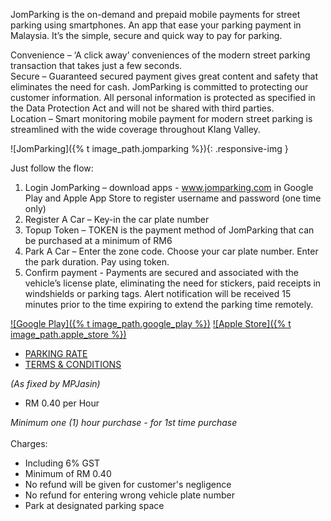 JomParking is the on-demand and prepaid mobile payments for street parking using smartphones. An app that ease your parking payment in Malaysia. It’s the simple, secure and quick way to pay for parking.

Convenience – ‘A click away’ conveniences of the modern street parking transaction that takes just a few seconds.  
Secure – Guaranteed secured payment gives great content and safety that eliminates the need for cash. JomParking is committed to protecting our customer information. All personal information is protected as specified in the Data Protection Act and will not be shared with third parties.  
Location – Smart monitoring mobile payment for modern street parking is streamlined with the wide coverage throughout Klang Valley.

![JomParking]({% t image_path.jomparking %}){: .responsive-img }

Just follow the flow:
1. Login JomParking – download apps - www.jomparking.com in Google Play and Apple App Store to register username and password (one time only)
2. Register A Car – Key-in the car plate number
3. Topup Token – TOKEN is the payment method of JomParking that can be purchased at a minimum of RM6
4. Park A Car – Enter the zone code. Choose your car plate number. Enter the park duration. Pay using token.
5. Confirm payment - Payments are secured and associated with the vehicle’s license plate, eliminating the need for stickers, paid receipts in windshields or parking tags. Alert notification will be received 15 minutes prior to the time expiring to extend the parking time remotely.

[![Google Play]({% t image_path.google_play %})](https://play.google.com/store/apps/details?id=com.appcable.jomparking)
[![Apple Store]({% t image_path.apple_store %})](https://itunes.apple.com/us/app/jomparking/id990623185)

<ul class="tabs">
  <li class="tab"><a href="#caj_parkir">PARKING RATE</a></li>
  <li class="tab"><a href="#terma_syarat">TERMS & CONDITIONS</a></li>
</ul>

<div id="caj_parkir" class="col s12">
  <em>(As fixed by MPJasin)</em>
  <ul class="browser-default">
    <li>RM 0.40 per Hour</li>
  </ul>
</div>
<div id="terma_syarat" class="col s12">
  <em>Minimum one (1) hour purchase - for 1st time purchase</em><br /><br />
  Charges:
  <ul class="browser-default">
    <li>Including 6% GST</li>
    <li>Minimum of RM 0.40</li>
    <li>No refund will be given for customer's negligence</li>
    <li>No refund for entering wrong vehicle plate number</li>
    <li>Park at designated parking space</li>
  </ul>
</div>
